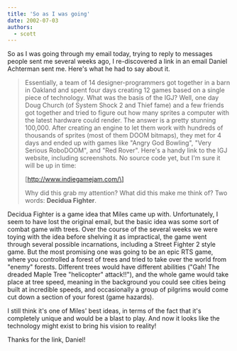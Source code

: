 ```yaml
---
title: 'So as I was going'
date: 2002-07-03
authors:
  - scott
---
```


So as I was going through my email today, trying to reply to messages people sent me several weeks ago, I re-discovered a link in an email Daniel Achterman sent me. Here's what he had to say about it.

> Essentially, a team of 14 designer-programmers got together in a barn in Oakland and spent four days creating 12 games based on a single piece of technology. What was the basis of the IGJ? Well, one day Doug Church (of System Shock 2 and Thief fame) and a few friends got together and tried to figure out how many sprites a computer with the latest hardware could render. The answer is a pretty stunning 100,000. After creating an engine to let them work with hundreds of thousands of sprites (most of them DOOM bitmaps), they met for 4 days and ended up with games like "Angry God Bowling", "Very Serious RoboDOOM", and "Red Rover". Here's a handy link to the IGJ website, including screenshots. No source code yet, but I'm sure it will be up in time:
>
> \[http://www.indiegamejam.com/\]
>
> Why did this grab my attention? What did this make me think of? Two words: **Decidua Fighter**.

Decidua Fighter is a game idea that Miles came up with. Unfortunately, I seem to have lost the original email, but the basic idea was some sort of combat game with trees. Over the course of the several weeks we were toying with the idea before shelving it as impractical, the game went through several possible incarnations, including a Street Fighter 2 style game. But the most promising one was going to be an epic RTS game, where you controlled a forest of trees and tried to take over the world from "enemy" forests. Different trees would have different abilities ("Gah! The dreaded Maple Tree "helicopter" attack!!"), and the whole game would take place at tree speed, meaning in the background you could see cities being built at incredible speeds, and occasionally a group of pilgrims would come cut down a section of your forest (game hazards).

I still think it's one of Miles' best ideas, in terms of the fact that it's completely unique and would be a blast to play. And now it looks like the technology might exist to bring his vision to reality!

Thanks for the link, Daniel!
